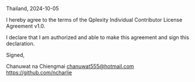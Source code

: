 Thailand, 2024-10-05

I hereby agree to the terms of the Qplexity Individual Contributor License
Agreement v1.0.

I declare that I am authorized and able to make this agreement and sign this
declaration.

Signed,

Chanuwat na Chiengmai chanuwat555@hotmail.com https://github.com/ncharlie
